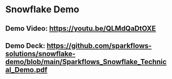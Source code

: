# Snowflake Demo
## Demo Video: https://youtu.be/QLMdQaDtOXE
## Demo Deck: https://github.com/sparkflows-solutions/snowflake-demo/blob/main/Sparkflows_Snowflake_Technical_Demo.pdf
